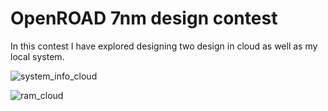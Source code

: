 
# OpenROAD 7nm design contest
In this contest I have explored designing two design in cloud as well as my local system.


![system_info_cloud](https://user-images.githubusercontent.com/63381455/229164409-cefae560-2bda-49fd-9885-83a1c6a47f1c.png)

![ram_cloud](https://user-images.githubusercontent.com/63381455/229164479-713fb6ce-8679-4bc1-a3be-b07d8a5f006a.png)


